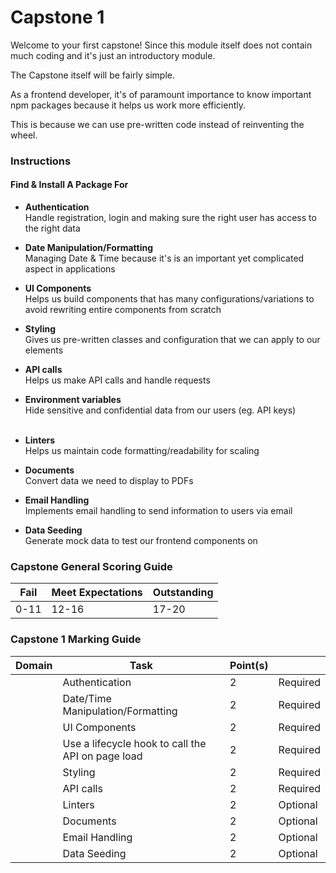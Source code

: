 # Capstone 1

Welcome to your first capstone!
Since this module itself does not contain much coding and it's just an introductory module.

The Capstone itself will be fairly simple.

As a frontend developer, it's of paramount importance to know important npm packages because it helps us
work more efficiently.

This is because we can use pre-written code instead of reinventing the wheel.

### Instructions

#### Find & Install A Package For

- **Authentication**
  <br>
  Handle registration, login and making sure the right user has access to the right data
- **Date Manipulation/Formatting**
  <br>
  Managing Date & Time because it's is an important yet complicated aspect in applications
- **UI Components**
  <br>
  Helps us build components that has many configurations/variations to avoid rewriting entire components from scratch
- **Styling**
  <br>
  Gives us pre-written classes and configuration that we can apply to our elements
- **API calls**
  <br>
  Helps us make API calls and handle requests
- **Environment variables**
  <br>
  Hide sensitive and confidential data from our users (eg. API keys)
  <br>
  <br>

- **Linters**
  <br>
  Helps us maintain code formatting/readability for scaling

- **Documents**
  <br>
  Convert data we need to display to PDFs

- **Email Handling**
  <br>
  Implements email handling to send information to users via email

- **Data Seeding**
  <br>
  Generate mock data to test our frontend components on

### Capstone General Scoring Guide

| Fail | Meet Expectations | Outstanding |
| ---- | ----------------- | ----------- |
| 0-11 | 12-16             | 17-20       |

### Capstone 1 Marking Guide

| Domain | Task                                              | Point(s) |          |
| ------ | ------------------------------------------------- | -------- | -------- |
|        | Authentication                                    | 2        | Required |
|        | Date/Time Manipulation/Formatting                 | 2        | Required |
|        | UI Components                                     | 2        | Required |
|        | Use a lifecycle hook to call the API on page load | 2        | Required |
|        | Styling                                           | 2        | Required |
|        | API calls                                         | 2        | Required |
|        | Linters                                           | 2        | Optional |
|        | Documents                                         | 2        | Optional |
|        | Email Handling                                    | 2        | Optional |
|        | Data Seeding                                      | 2        | Optional |
